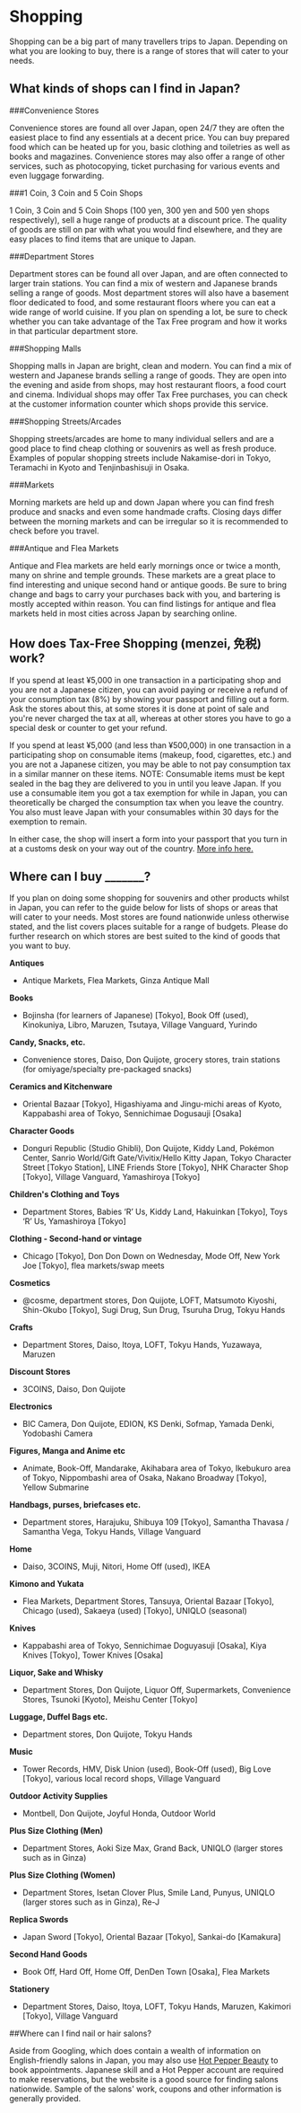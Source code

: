 # Shopping

Shopping can be a big part of many travellers trips to Japan. Depending on what you are looking to buy, there is a range of stores that will cater to your needs. 

## What kinds of shops can I find in Japan?

###Convenience Stores

Convenience stores are found all over Japan, open 24/7 they are often the easiest place to find any essentials at a decent price. You can buy prepared food which can be heated up for you, basic clothing and toiletries as well as books and magazines. Convenience stores may also offer a range of other services, such as photocopying, ticket purchasing for various events and even luggage forwarding.

###1 Coin, 3 Coin and 5 Coin Shops

1 Coin, 3 Coin and 5 Coin Shops (100 yen, 300 yen and 500 yen shops respectively), sell a huge range of products at a discount price. The quality of goods are still on par with what you would find elsewhere, and they are easy places to find items that are unique to Japan.

###Department Stores

Department stores can be found all over Japan, and are often connected to larger train stations. You can find a mix of western and Japanese brands selling a range of goods. Most department stores will also have a basement floor dedicated to food, and some restaurant floors where you can eat a wide range of world cuisine. If you plan on spending a lot, be sure to check whether you can take advantage of the Tax Free program and how it works in that particular department store.

###Shopping Malls

Shopping malls in Japan are bright, clean and modern. You can find a mix of western and Japanese brands selling a range of goods. They are open into the evening and aside from shops, may host restaurant floors, a food court and cinema. Individual shops may offer Tax Free purchases, you can check at the customer information counter which shops provide this service.

###Shopping Streets/Arcades

Shopping streets/arcades are home to many individual sellers and are a good place to find cheap clothing or souvenirs as well as fresh produce. Examples of popular shopping streets include Nakamise-dori in Tokyo, Teramachi in Kyoto and Tenjinbashisuji in Osaka.

###Markets

Morning markets are held up and down Japan where you can find fresh produce and snacks and even some handmade crafts. Closing days differ between the morning markets and can be irregular so it is recommended to check before you travel.

###Antique and Flea Markets

Antique and Flea markets are held early mornings once or twice a month, many on shrine and temple grounds. These markets are a great place to find interesting and unique second hand or antique goods. Be sure to bring change and bags to carry your purchases back with you, and bartering is mostly accepted within reason. You can find listings for antique and flea markets held in most cities across Japan by searching online.

## How does Tax-Free Shopping (menzei, 免税) work?

If you spend at least ¥5,000 in one transaction in a participating shop and you are not a Japanese citizen, you can avoid paying or receive a refund of your consumption tax (8%) by showing your passport and filling out a form. Ask the stores about this, at some stores it is done at point of sale and you're never charged the tax at all, whereas at other stores you have to go a special desk or counter to get your refund.

If you spend at least ¥5,000 (and less than ¥500,000) in one transaction in a participating shop on consumable items (makeup, food, cigarettes, etc.) and you are not a Japanese citizen, you may be able to not pay consumption tax in a similar manner on these items. NOTE: Consumable items must be kept sealed in the bag they are delivered to you in until you leave Japan. If you use a consumable item you got a tax exemption for while in Japan, you can theoretically be charged the consumption tax when you leave the country. You also must leave Japan with your consumables within 30 days for the exemption to remain.

In either case, the shop will insert a form into your passport that you turn in at a customs desk on your way out of the country. [More info here.](http://tax-freeshop.jnto.go.jp/eng/shopping-guide.php)

## Where can I buy _______?

If you plan on doing some shopping for souvenirs and other products whilst in Japan, you can refer to the guide below for lists of shops or areas that will cater to your needs. Most stores are found nationwide unless otherwise stated, and the list covers places suitable for a range of budgets. Please do further research on which stores are best suited to the kind of goods that you want to buy.

**Antiques**

* Antique Markets, Flea Markets, Ginza Antique Mall

**Books**

* Bojinsha (for learners of Japanese) [Tokyo], Book Off (used), Kinokuniya, Libro, Maruzen, Tsutaya, Village Vanguard, Yurindo

**Candy, Snacks, etc.**

* Convenience stores, Daiso, Don Quijote, grocery stores, train stations (for omiyage/specialty pre-packaged snacks)

**Ceramics and Kitchenware**

* Oriental Bazaar [Tokyo], Higashiyama and Jingu-michi areas of Kyoto, Kappabashi area of Tokyo, Sennichimae Dogusauji [Osaka]

**Character Goods**

* Donguri Republic (Studio Ghibli), Don Quijote, Kiddy Land, Pokémon Center, Sanrio World/Gift Gate/Vivitix/Hello Kitty Japan, Tokyo Character Street [Tokyo Station], LINE Friends Store [Tokyo], NHK Character Shop [Tokyo], Village Vanguard, Yamashiroya [Tokyo]

**Children's Clothing and Toys**

* Department Stores, Babies ‘R’ Us, Kiddy Land, Hakuinkan [Tokyo], Toys ‘R’ Us, Yamashiroya [Tokyo]

**Clothing - Second-hand or vintage**

* Chicago [Tokyo], Don Don Down on Wednesday, Mode Off, New York Joe [Tokyo], flea markets/swap meets

**Cosmetics**

* @cosme, department stores, Don Quijote, LOFT, Matsumoto Kiyoshi, Shin-Okubo [Tokyo], Sugi Drug, Sun Drug, Tsuruha Drug, Tokyu Hands

**Crafts**

* Department Stores, Daiso, Itoya, LOFT, Tokyu Hands, Yuzawaya, Maruzen

**Discount Stores**

* 3COINS, Daiso, Don Quijote

**Electronics**

* BIC Camera, Don Quijote, EDION, KS Denki, Sofmap, Yamada Denki, Yodobashi Camera

**Figures, Manga and Anime etc**

* Animate, Book-Off, Mandarake, Akihabara area of Tokyo, Ikebukuro area of Tokyo, Nippombashi area of Osaka, Nakano Broadway [Tokyo], Yellow Submarine

**Handbags, purses, briefcases etc.**

* Department stores, Harajuku, Shibuya 109 [Tokyo], Samantha Thavasa / Samantha Vega, Tokyu Hands, Village Vanguard

**Home**

* Daiso, 3COINS, Muji, Nitori, Home Off (used), IKEA

**Kimono and Yukata**

* Flea Markets, Department Stores, Tansuya, Oriental Bazaar [Tokyo], Chicago (used), Sakaeya (used) [Tokyo], UNIQLO (seasonal)

**Knives**

* Kappabashi area of Tokyo, Sennichimae Doguyasuji [Osaka], Kiya Knives [Tokyo], Tower Knives [Osaka]

**Liquor, Sake and Whisky**

* Department Stores, Don Quijote, Liquor Off, Supermarkets, Convenience Stores, Tsunoki [Kyoto], Meishu Center [Tokyo]

**Luggage, Duffel Bags etc.**

* Department stores, Don Quijote, Tokyu Hands

**Music**

* Tower Records, HMV, Disk Union (used), Book-Off (used), Big Love [Tokyo], various local record shops, Village Vanguard

**Outdoor Activity Supplies**

* Montbell, Don Quijote, Joyful Honda, Outdoor World

**Plus Size Clothing (Men)**

* Department Stores, Aoki Size Max, Grand Back, UNIQLO (larger stores such as in Ginza)

**Plus Size Clothing (Women)**

* Department Stores, Isetan Clover Plus, Smile Land, Punyus, UNIQLO (larger stores such as in Ginza), Re-J

**Replica Swords**

* Japan Sword [Tokyo], Oriental Bazaar [Tokyo], Sankai-do [Kamakura]

**Second Hand Goods**

* Book Off, Hard Off, Home Off, DenDen Town [Osaka], Flea Markets

**Stationery**

* Department Stores, Daiso, Itoya, LOFT, Tokyu Hands, Maruzen, Kakimori [Tokyo], Village Vanguard

##Where can I find nail or hair salons?

Aside from Googling, which does contain a wealth of information on English-friendly salons in Japan, you may also use [Hot Pepper Beauty](http://beauty.hotpepper.jp) to book appointments. Japanese skill and a Hot Pepper account are required to make reservations, but the website is a good source for finding salons nationwide. Sample of the salons' work, coupons and other information is generally provided.
